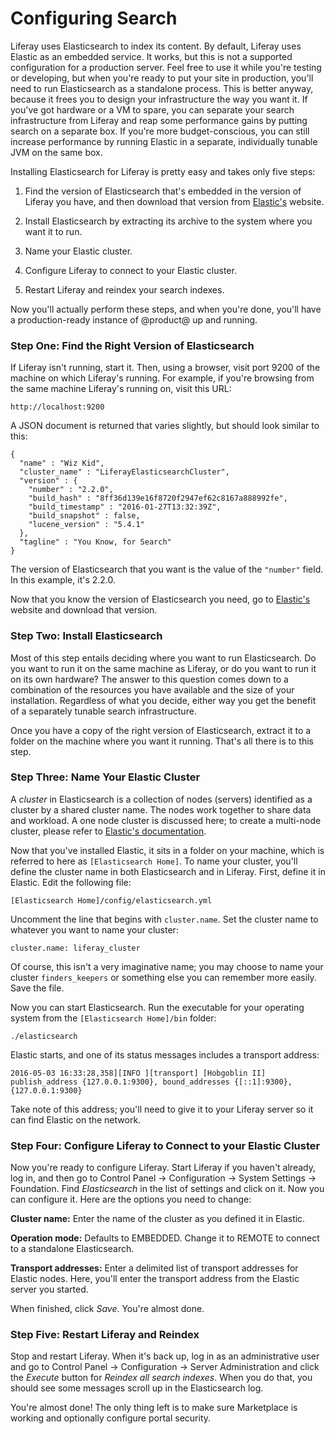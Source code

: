 # Configuring Search [](id=configuring-search)

Liferay uses Elasticsearch to index its content. By default, Liferay uses
Elastic as an embedded service. It works, but this is not a supported
configuration for a production server. Feel free to use it while you're testing
or developing, but when you're ready to put your site in production, you'll need
to run Elasticsearch as a standalone process. This is better anyway, because it
frees you to design your infrastructure the way you want it. If you've got
hardware or a VM to spare, you can separate your search infrastructure from
Liferay and reap some performance gains by putting search on a separate box. If
you're more budget-conscious, you can still increase performance by running
Elastic in a separate, individually tunable JVM on the same box. 

Installing Elasticsearch for Liferay is pretty easy and takes only five steps: 

1. Find the version of Elasticsearch that's embedded in the version of Liferay
   you have, and then download that version from [Elastic's](https://www.elastic.co) 
   website. 

2. Install Elasticsearch by extracting its archive to the system where you want
   it to run. 

3. Name your Elastic cluster. 

4. Configure Liferay to connect to your Elastic cluster. 

5. Restart Liferay and reindex your search indexes. 

Now you'll actually perform these steps, and when you're done, you'll have a
production-ready instance of @product@ up and running. 

### Step One: Find the Right Version of Elasticsearch [](id=step-one-find-the-right-version-of-elasticsearch)

If Liferay isn't running, start it. Then, using a browser, visit port 9200 of
the machine on which Liferay's running. For example, if you're browsing from the same machine
Liferay's running on, visit this URL: 

    http://localhost:9200

A JSON document is returned that varies slightly, but should look similar to
this: 

    {
      "name" : "Wiz Kid",
      "cluster_name" : "LiferayElasticsearchCluster",
      "version" : {
        "number" : "2.2.0",
        "build_hash" : "8ff36d139e16f8720f2947ef62c8167a888992fe",
        "build_timestamp" : "2016-01-27T13:32:39Z",
        "build_snapshot" : false,
        "lucene_version" : "5.4.1"
      },
      "tagline" : "You Know, for Search"
    }

The version of Elasticsearch that you want is the value of the `"number"` field.
In this example, it's 2.2.0. 

Now that you know the version of Elasticsearch you need, go to
[Elastic's](https://www.elastic.co) website and download that version. 

### Step Two: Install Elasticsearch [](id=step-two-install-elasticsearch)

Most of this step entails deciding where you want to run Elasticsearch. Do you
want to run it on the same machine as Liferay, or do you want to run it on its
own hardware? The answer to this question comes down to a combination of the
resources you have available and the size of your installation. Regardless of
what you decide, either way you get the benefit of a separately tunable search
infrastructure. 

Once you have a copy of the right version of Elasticsearch, extract it to a
folder on the machine where you want it running. That's all there is to this
step. 

### Step Three: Name Your Elastic Cluster [](id=step-three-name-your-elastic-cluster)

A *cluster* in Elasticsearch is a collection of nodes (servers) identified as a
cluster by a shared cluster name. The nodes work together to share data and
workload. A one node cluster is discussed here; to create a multi-node cluster,
please refer to [Elastic's documentation](https://www.elastic.co/guide/index.html). 

Now that you've installed Elastic, it sits in a folder on your machine, which is
referred to here as `[Elasticsearch Home]`. To name your cluster, you'll define
the cluster name in both Elasticsearch and in Liferay. First, define it in
Elastic. Edit the following file: 

    [Elasticsearch Home]/config/elasticsearch.yml

Uncomment the line that begins with `cluster.name`. Set the cluster name to
whatever you want to name your cluster: 

    cluster.name: liferay_cluster

Of course, this isn't a very imaginative name; you may choose to name your
cluster `finders_keepers` or something else you can remember more easily. Save
the file. 

Now you can start Elasticsearch. Run the executable for your operating system
from the `[Elasticsearch Home]/bin` folder: 

    ./elasticsearch

Elastic starts, and one of its status messages includes a transport address: 

    2016-05-03 16:33:28,358][INFO ][transport] [Hobgoblin II] publish_address {127.0.0.1:9300}, bound_addresses {[::1]:9300}, {127.0.0.1:9300}

Take note of this address; you'll need to give it to your Liferay server so it
can find Elastic on the network. 

### Step Four: Configure Liferay to Connect to your Elastic Cluster [](id=step-four-configure-liferay-to-connect-to-your-elastic-cluster)

Now you're ready to configure Liferay. Start Liferay if you haven't already, log
in, and then go to Control Panel &rarr; Configuration &rarr; System Settings
&rarr; Foundation. Find *Elasticsearch* in the list of settings and click on it.
Now you can configure it. Here are the options you need to change: 

**Cluster name:** Enter the name of the cluster as you defined it in Elastic. 

**Operation mode:** Defaults to EMBEDDED. Change it to REMOTE to connect to a
standalone Elasticsearch. 

**Transport addresses:** Enter a delimited list of transport addresses for
Elastic nodes. Here, you'll enter the transport address from the Elastic server
you started. 

When finished, click *Save*. You're almost done. 

### Step Five: Restart Liferay and Reindex [](id=step-five-restart-liferay-and-reindex)

Stop and restart Liferay. When it's back up, log in as an administrative user
and go to Control Panel &rarr; Configuration &rarr; Server Administration and
click the *Execute* button for *Reindex all search indexes*. When you do that,
you should see some messages scroll up in the Elasticsearch log. 

You're almost done! The only thing left is to make sure Marketplace is working
and optionally configure portal security. 
